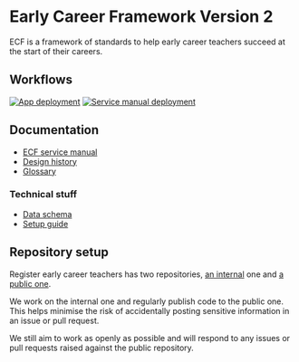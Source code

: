 # Early Career Framework Version 2

ECF is a framework of standards to help early career teachers succeed at the start of their careers.

## Workflows

[![App deployment](https://github.com/DFE-Digital/register-early-career-teachers-public/actions/workflows/deploy.yml/badge.svg)](https://github.com/DFE-Digital/register-early-career-teachers/actions/workflows/deploy.yml)
[![Service manual deployment](https://github.com/DFE-Digital/register-early-career-teachers-public/actions/workflows/publish-documentation.yml/badge.svg)](https://github.com/DFE-Digital/register-early-career-teachers/actions/workflows/publish-documentation.yml)

## Documentation

* [ECF service manual](https://ecf-service-manual.education.gov.uk/)
* [Design history](https://teacher-cpd.design-history.education.gov.uk/ecf-v2/)
* [Glossary](./documentation/glossary.md)

### Technical stuff

* [Data schema](./documentation/Data-schema.md)
* [Setup guide](./documentation/setup.md)

## Repository setup

Register early career teachers has two repositories, [an internal](https://github.com/DFE-Digital/register-ects-project-board) one and [a public one](https://github.com/DFE-Digital/register-early-career-teachers-public).

We work on the internal one and regularly publish code to the public one. This helps minimise the risk of accidentally posting sensitive information in an issue or pull request.

We still aim to work as openly as possible and will respond to any issues or pull requests raised against the public repository.
